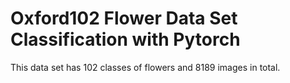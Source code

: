 # Oxford102 Flower Data Set Classification with Pytorch

This data set has 102 classes of flowers and 8189 images in total.
